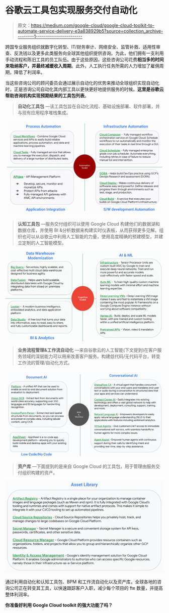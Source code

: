 # 谷歌云工具包实现服务交付自动化

> 原文：<https://medium.com/google-cloud/google-cloud-toolkit-to-automate-service-delivery-e3a838929b5?source=collection_archive---------1----------------------->

跨国专业服务组织就数字化转型、IT/财务审计、网络安全、监管补救、适用性审查、反洗钱以及更多此类服务向全球其他组织提供咨询。为此，他们拥有一支利用手动流程和陈旧工具的员工队伍。由于这些原因，这些咨询公司花费**相当多的时间来吸纳客户，并最终减缓收入周期**。此外，人工执行任务所需的人力增加了雇佣周期，降低了利润率。

当这些咨询公司的顾问委员会通过展示自动化的优势来推动全球组织实现自动化时，正是咨询公司自动化其内部工具以更快更好地提供服务的时候。**这里是谷歌云帮助咨询机构实现预期结果的工具包列表**。

> **自动化工具包** —该工具包旨在自动化流程、基础设施部署、软件部署，并与现有应用程序堆栈集成。

![](img/d14740cfc1351311307610ad73cb6d79.png)

> **认知工具包** —服务交付组织可以使用 Google Cloud 构建他们的数据湖和数据仓库，并使用 BI &分析数据来构建实时仪表板，从而获得更多见解。组织也可以从谷歌云中利用人工智能的力量，使用高度精确的预建模型，并建立定制的人工智能模型。

![](img/347251edbcac07866f64ed918e538cbd.png)

> **业务流程管理&工作流自动化** —来自谷歌云的人工智能(下文提到)在客户服务领域的深层能力可以用来改善客户服务。构建低代码/无代码平台，转变工作流的管理/自动化方式。

![](img/328a095d7138ffc3544d78ae68c07bad.png)

> **资产库** —下面提到的是来自 Google Cloud 的工具包，用于管理由服务交付组织构建的资产。

![](img/833d4498da1b099ceec908f1fc4c0dd6.png)

通过利用自动化和认知工具包、BPM 和工作流自动化以及资产库，全球各地的咨询公司正在转变其工具，以快速跟踪客户入职，减少每个项目的 fte 数量，并提高整体利润率。

**你准备好利用 Google Cloud toolkit 的强大功能了吗？**